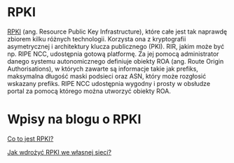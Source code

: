 # RPKI
[RPKI](https://showroute.pl/co-to-jest-rpki/) (ang. Resource Public Key Infrastructure), które całe jest tak naprawdę zbiorem kilku różnych technologii. Korzysta ona z kryptografii asymetrycznej i architektury klucza publicznego (PKI). RIR, jakim może być np. RIPE NCC, udostępnia gotową platformę. Za jej pomocą administrator danego systemu autonomicznego definiuje obiekty ROA (ang. Route Origin Authorisations), w których zawarte są informacje takie jak prefiks, maksymalna długość maski podsieci oraz ASN, który może rozgłosić wskazany prefiks. RIPE NCC udostępnia wygodny i prosty w obsłudze portal za pomocą którego można utworzyć obiekty ROA. 




# Wpisy na blogu o RPKI
[Co to jest RPKI?](https://showroute.pl/co-to-jest-rpki/)

[Jak wdrożyć RPKI we własnej sieci?](https://showroute.pl/jak-wdrozyc-rpki-we-wlasnej-sieci/)

